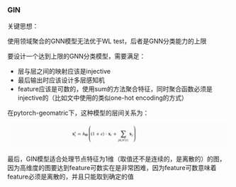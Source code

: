 ### GIN

关键思想：

使用领域聚合的GNN模型无法优于WL test，后者是GNN分类能力的上限

要设计一个达到上限的GNN分类模型，需要满足：

- 层与层之间的映射应该是injective
- 最后输出时应该设计多层感知机
- feature应该是可数的，使用sum的方法聚合特征，同时聚合函数必须是injective的（比如文中使用的类似one-hot encoding的方式）

在pytorch-geomatric下，这种模型的层间关系为：

![image-20201118140932527](../PIC/image-20201118140932527.png)

最后，GIN模型适合处理节点特征为1维（取值还不是连续的，是离散的）的图，因为高维度的图要达到feature可数实在是非常困难，因为feature可数意味着feature必须是离散的，并且只能取到确定的值